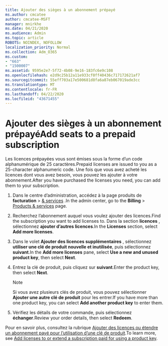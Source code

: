 ```yaml
---
title: Ajouter des sièges à un abonnement prépayé
ms.author: cmcatee
author: cmcatee-MSFT
manager: mnirkhe
ms.date: 04/21/2020
ms.audience: Admin
ms.topic: article
ROBOTS: NOINDEX, NOFOLLOW
localization_priority: Normal
ms.collection: Adm_O365
ms.custom:
- "663"
- "1500007"
ms.assetid: 9595e2e7-5f72-4b08-9e16-183fc6e9c108
ms.openlocfilehash: e2d9c25b12a11e933cf0ff40436c717172621af7
ms.sourcegitcommit: 55eff703a17e500681d8fa6a87eb067019ade3cc
ms.translationtype: MT
ms.contentlocale: fr-FR
ms.lasthandoff: 04/22/2020
ms.locfileid: "43671455"
---
```

# <a name="add-seats-to-a-prepaid-subscription"></a><span data-ttu-id="05bde-102">Ajouter des sièges à un abonnement prépayé</span><span class="sxs-lookup"><span data-stu-id="05bde-102">Add seats to a prepaid subscription</span></span>

<span data-ttu-id="05bde-103">Les licences prépayées vous sont émises sous la forme d’un code alphanumérique de 25 caractères.</span><span class="sxs-lookup"><span data-stu-id="05bde-103">Prepaid licenses are issued to you as a 25-character alphanumeric code.</span></span> <span data-ttu-id="05bde-104">Une fois que vous avez acheté les licences dont vous avez besoin, vous pouvez les ajouter à votre abonnement.</span><span class="sxs-lookup"><span data-stu-id="05bde-104">After you have purchased the licenses you need, you can add them to your subscription.</span></span> 

1. <span data-ttu-id="05bde-105">Dans le centre d’administration, accédez à la page produits de **facturation** > [& services](https://go.microsoft.com/fwlink/p/?linkid=842054) .</span><span class="sxs-lookup"><span data-stu-id="05bde-105">In the admin center, go to the **Billing** > [Products & services](https://go.microsoft.com/fwlink/p/?linkid=842054) page.</span></span>

2. <span data-ttu-id="05bde-106">Recherchez l’abonnement auquel vous voulez ajouter des licences.</span><span class="sxs-lookup"><span data-stu-id="05bde-106">Find the subscription you want to add licenses to.</span></span> <span data-ttu-id="05bde-107">Dans la section **licences** , sélectionnez **ajouter d’autres licences**.</span><span class="sxs-lookup"><span data-stu-id="05bde-107">In the **Licenses** section, select **Add more licenses**.</span></span>

3. <span data-ttu-id="05bde-108">Dans le volet **Ajouter des licences supplémentaires** , sélectionnez **utiliser une clé de produit nouvelle et inutilisée**, puis sélectionnez **suivant**.</span><span class="sxs-lookup"><span data-stu-id="05bde-108">In the **Add more licenses** pane, select **Use a new and unused product key**, then select **Next**.</span></span>

4. <span data-ttu-id="05bde-109">Entrez la clé de produit, puis cliquez sur **suivant**.</span><span class="sxs-lookup"><span data-stu-id="05bde-109">Enter the product key, then select **Next**.</span></span>

    > [!NOTE]
    > <span data-ttu-id="05bde-110">Si vous avez plusieurs clés de produit, vous pouvez sélectionner **Ajouter une autre clé de produit** pour les entrer.</span><span class="sxs-lookup"><span data-stu-id="05bde-110">If you have more than one product key, you can select **Add another product key** to enter them.</span></span>

5. <span data-ttu-id="05bde-111">Vérifiez les détails de votre commande, puis sélectionnez **échanger**.</span><span class="sxs-lookup"><span data-stu-id="05bde-111">Review your order details, then select **Redeem**.</span></span>

<span data-ttu-id="05bde-112">Pour en savoir plus, consultez la rubrique [Ajouter des licences ou étendre un abonnement payé pour l’utilisation d’une clé de produit](https://docs.microsoft.com/office365/admin/misc/add-licenses-using-product-key).</span><span class="sxs-lookup"><span data-stu-id="05bde-112">To learn more, see [Add licenses to or extend a subscription paid for using a product key](https://docs.microsoft.com/office365/admin/misc/add-licenses-using-product-key).</span></span>